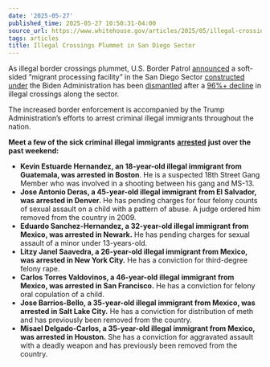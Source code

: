 ```yaml
---
date: '2025-05-27'
published_time: 2025-05-27 10:50:31-04:00
source_url: https://www.whitehouse.gov/articles/2025/05/illegal-crossings-plummet-in-san-diego-sector/
tags: articles
title: Illegal Crossings Plummet in San Diego Sector
---
```

 
As illegal border crossings plummet, U.S. Border Patrol
[announced](https://x.com/USBPChiefSDC/status/1926685955152367864) a
soft-sided “migrant processing facility” in the San Diego Sector
[constructed
under](https://www.breitbart.com/border/2025/05/26/joe-bidens-san-diego-migrant-processing-center-closed-as-arrests-fall-to-38-per-day/)
the Biden Administration has been
[dismantled](https://x.com/RapidResponse47/status/1927341737329975607)
after a [96%+
decline](https://www.cbp.gov/newsroom/stats/southwest-land-border-encounters-by-component)
in illegal crossings along the sector.  
  
The increased border enforcement is accompanied by the Trump
Administration’s efforts to arrest criminal illegal immigrants
throughout the nation.  
  
**Meet a few of the sick criminal illegal immigrants**
[**arrested**](https://www.foxnews.com/us/ice-makes-several-arrests-across-country-over-memorial-day-weekend)
**just over the past weekend:**

-   **Kevin Estuarde Hernandez, an 18-year-old illegal immigrant from
    Guatemala, was arrested in Boston**. He is a suspected 18th Street
    Gang Member who was involved in a shooting between his gang and
    MS-13.
-   **Jose Antonio Deras, a 45-year-old illegal immigrant from El
    Salvador, was arrested in Denver.** He has pending charges for four
    felony counts of sexual assault on a child with a pattern of abuse.
    A judge ordered him removed from the country in 2009.
-   **Eduardo Sanchez-Hernandez, a 32-year-old illegal immigrant from
    Mexico, was arrested in Newark.** He has pending charges for sexual
    assault of a minor under 13-years-old.
-   **Litzy Janel Saavedra, a 26-year-old illegal immigrant from Mexico,
    was arrested in New York City.** He has a conviction for
    third-degree felony rape.
-   **Carlos Torres Valdovinos, a 46-year-old illegal immigrant from
    Mexico, was arrested in San Francisco.** He has a conviction for
    felony oral copulation of a child.
-   **Jose Barrios-Bello, a 35-year-old illegal immigrant from Mexico,
    was arrested in Salt Lake City.** He has a conviction for
    distribution of meth and has previously been removed from the
    country.
-   **Misael Delgado-Carlos, a 35-year-old illegal immigrant from
    Mexico, was arrested in Houston.** She has a conviction for
    aggravated assault with a deadly weapon and has previously been
    removed from the country.
